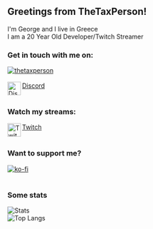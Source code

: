 ## Greetings from TheTaxPerson! 

I'm George and I live in Greece
<br />
I am a 20 Year Old Developer/Twitch Streamer
<br />

### Get in touch with me on:
<a href="https://discord.gg/qvJy3dn7yH"><p><img align="center" src="https://discord.c99.nl/widget/theme-2/678950545230135308.png" alt="thetaxperson"/></a>
<br />
<br />
<img align="left" alt="Discord" src="https://cdn4.iconfinder.com/data/icons/logos-and-brands/512/91_Discord_logo_logos-512.png" height="30px" width="30px"/>[Discord](https://discord.gg/qvJy3dn7yH)
<br />
<br />

### Watch my streams:
<img align="left" alt="Twitch" src="https://assets.stickpng.com/images/580b57fcd9996e24bc43c540.png" height="30px" width="30px"/>[Twitch](https://twitch.tv/thetaxperson)
<br />
<br />


### Want to support me?
[![ko-fi](https://www.ko-fi.com/img/githubbutton_sm.svg)](https://ko-fi.com/thetaxperson)
<br />
<br />


### Some stats
![Stats](https://github-readme-stats.vercel.app/api?username=thetaxperson&show_icons=true&count_private=true&theme=cobalt)<br>
![Top Langs](https://github-readme-stats.vercel.app/api/top-langs/?username=thetaxperson&layout=compact&theme=cobalt)
